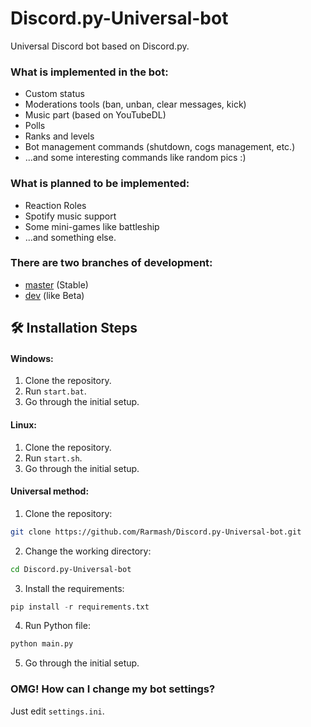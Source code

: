 # Discord.py-Universal-bot
Universal Discord bot based on Discord.py.
### What is implemented in the bot:
- Custom status
- Moderations tools (ban, unban, clear messages, kick)
- Music part (based on YouTubeDL)
- Polls
- Ranks and levels
- Bot management commands (shutdown, cogs management, etc.)
- ...and some interesting commands like random pics :)

### What is planned to be implemented:
- Reaction Roles
- Spotify music support
- Some mini-games like battleship
- ...and something else.

### There are two branches of development:
- [master](https://github.com/Rarmash/Discord.py-Universal-bot/tree/master) (Stable)
- [dev](https://github.com/Rarmash/Discord.py-Universal-bot/tree/dev) (like Beta)

## 🛠️ Installation Steps
#### Windows:
1. Clone the repository.
2. Run `start.bat`.
3. Go through the initial setup.
#### Linux:
1. Clone the repository.
2. Run `start.sh`.
3. Go through the initial setup.
#### Universal method:
1. Clone the repository:
  ```BASH
  git clone https://github.com/Rarmash/Discord.py-Universal-bot.git
  ```
2. Change the working directory:
```BASH
cd Discord.py-Universal-bot
```
3. Install the requirements:
```Python
pip install -r requirements.txt
```
4. Run Python file:
```Python
python main.py
```
5. Go through the initial setup.

### OMG! How can I change my bot settings?
Just edit `settings.ini`.
